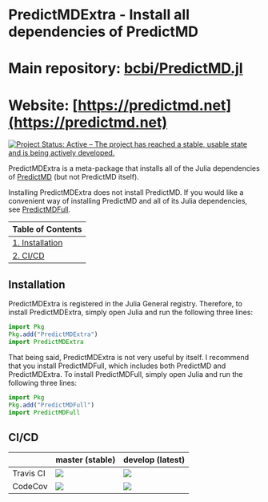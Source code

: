 <!-- Beginning of file -->

# PredictMDExtra - Install all dependencies of PredictMD
# Main repository: [bcbi/PredictMD.jl](https://github.com/bcbi/PredictMD.jl)
# Website: [https://predictmd.net](https://predictmd.net)

<a href="https://www.repostatus.org/#active"><img src="https://www.repostatus.org/badges/latest/active.svg" alt="Project Status: Active – The project has reached a stable, usable state and is being actively developed." /></a>

PredictMDExtra is a meta-package that installs all of the Julia dependencies of [PredictMD](https://predictmd.net) (but not PredictMD itself).

Installing PredictMDExtra does not install PredictMD. If you would like a convenient way of installing PredictMD and all of its Julia dependencies, see [PredictMDFull](https://github.com/bcbi/PredictMDFull.jl).

| Table of Contents |
| ----------------- |
| [1. Installation](#installation) |
| [2. CI/CD](#cicd) |

## Installation

PredictMDExtra is registered in the Julia General registry. Therefore, to install PredictMDExtra, simply open Julia and run the following three lines:
```julia
import Pkg
Pkg.add("PredictMDExtra")
import PredictMDExtra
```

That being said, PredictMDExtra is not very useful by itself. I recommend that you install PredictMDFull, which includes both PredictMD and PredictMDExtra. To install PredictMDFull, simply open Julia and run the following three lines:
```julia
import Pkg
Pkg.add("PredictMDFull")
import PredictMDFull
```

## CI/CD

<table>
    <thead>
        <tr>
            <th></th>
            <th>master (stable)</th>
            <th>develop (latest)</th>
        </tr>
    </thead>
    <tbody>
        <tr>
            <td>Travis CI</td>
            <td><a href="https://travis-ci.org/bcbi/PredictMDExtra.jl/branches">
            <img
            src="https://travis-ci.org/bcbi/PredictMDExtra.jl.svg?branch=master"
            /></a></td>
            <td><a href="https://travis-ci.org/bcbi/PredictMDExtra.jl/branches">
            <img
            src="https://travis-ci.org/bcbi/PredictMDExtra.jl.svg?branch=develop"
            /></a></td>
        </tr>
        <tr>
            <td>CodeCov</td>
            <td>
            <a
            href="https://codecov.io/gh/bcbi/PredictMDExtra.jl/branch/master">
            <img
            src="https://codecov.io/gh/bcbi/PredictMDExtra.jl/branch/master/graph/badge.svg"
            /></a></td>
            <td>
            <a
            href="https://codecov.io/gh/bcbi/PredictMDExtra.jl/branch/develop">
            <img src="https://codecov.io/gh/bcbi/PredictMDExtra.jl/branch/develop/graph/badge.svg"
            /></a></td>
        </tr>
    </tbody>
</table>

<!-- End of file -->
